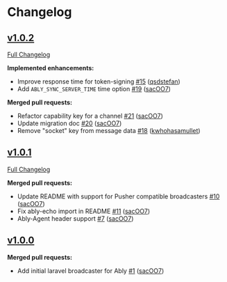 # Changelog

## [v1.0.2](https://github.com/ably/laravel-broadcaster/tree/1.0.2)

[Full Changelog](https://github.com/ably/laravel-broadcaster/compare/v1.0.1...v1.0.2)

**Implemented enhancements:**

- Improve response time for token-signing [\#15](https://github.com/ably/laravel-broadcaster/pull/15) ([qsdstefan](https://github.com/qsdstefan))
- Add `ABLY_SYNC_SERVER_TIME` time option [\#19](https://github.com/ably/laravel-broadcaster/pull/19) ([sacOO7](https://github.com/sacOO7))

**Merged pull requests:**

- Refactor capability key for a channel [\#21](https://github.com/ably/laravel-broadcaster/pull/21) ([sacOO7](https://github.com/sacOO7))
- Update migration doc [\#20](https://github.com/ably/laravel-broadcaster/pull/20) ([sacOO7](https://github.com/sacOO7))
- Remove "socket" key from message data [\#18](https://github.com/ably/laravel-broadcaster/pull/18) ([kwhohasamullet](https://github.com/kwhohasamullet))


## [v1.0.1](https://github.com/ably/laravel-broadcaster/tree/1.0.1)

[Full Changelog](https://github.com/ably/laravel-broadcaster/compare/v1.0.0...v1.0.1)

**Merged pull requests:**

- Update README with support for Pusher compatible broadcasters [\#10](https://github.com/ably/laravel-broadcaster/pull/10) ([sacOO7](https://github.com/sacOO7))
- Fix ably-echo import in README [\#11](https://github.com/ably/laravel-broadcaster/pull/11) ([sacOO7](https://github.com/sacOO7))
- Ably-Agent header support [\#7](https://github.com/ably/laravel-broadcaster/pull/7) ([sacOO7](https://github.com/sacOO7))

## [v1.0.0](https://github.com/ably/laravel-broadcaster/tree/1.0.0)

**Merged pull requests:**

- Add initial laravel broadcaster for Ably [\#1](https://github.com/ably-forks/laravel-echo/pull/1) ([sacOO7](https://github.com/sacOO7))
